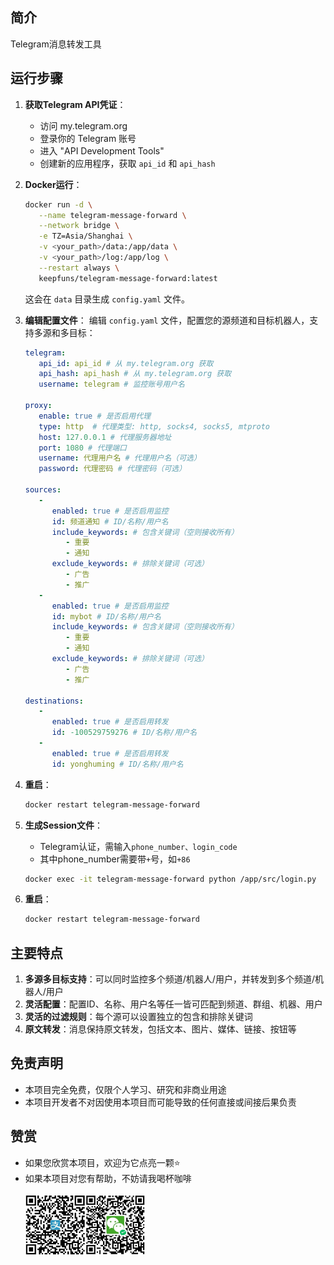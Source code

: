 ## 简介
   Telegram消息转发工具

## 运行步骤
1. **获取Telegram API凭证**：
   - 访问 my.telegram.org
   - 登录你的 Telegram 账号
   - 进入 "API Development Tools"
   - 创建新的应用程序，获取 `api_id` 和 `api_hash`

2. **Docker运行**：
   ```bash
   docker run -d \
      --name telegram-message-forward \
      --network bridge \
      -e TZ=Asia/Shanghai \
      -v <your_path>/data:/app/data \
      -v <your_path>/log:/app/log \
      --restart always \
      keepfuns/telegram-message-forward:latest
   ```
   这会在 `data` 目录生成 `config.yaml` 文件。

3. **编辑配置文件**：
   编辑 `config.yaml` 文件，配置您的源频道和目标机器人，支持多源和多目标：
   ```yaml
   telegram:
      api_id: api_id # 从 my.telegram.org 获取
      api_hash: api_hash # 从 my.telegram.org 获取
      username: telegram # 监控账号用户名

   proxy:
      enable: true # 是否启用代理
      type: http  # 代理类型: http, socks4, socks5, mtproto
      host: 127.0.0.1 # 代理服务器地址
      port: 1080 # 代理端口
      username: 代理用户名 # 代理用户名（可选）
      password: 代理密码 # 代理密码（可选）

   sources:
      - 
         enabled: true # 是否启用监控
         id: 频道通知 # ID/名称/用户名
         include_keywords: # 包含关键词（空则接收所有）
            - 重要
            - 通知
         exclude_keywords: # 排除关键词（可选）
            - 广告
            - 推广
      - 
         enabled: true # 是否启用监控
         id: mybot # ID/名称/用户名
         include_keywords: # 包含关键词（空则接收所有）
            - 重要
            - 通知
         exclude_keywords: # 排除关键词（可选）
            - 广告
            - 推广

   destinations:
      - 
         enabled: true # 是否启用转发
         id: -100529759276 # ID/名称/用户名
      - 
         enabled: true # 是否启用转发
         id: yonghuming # ID/名称/用户名
   ```

3. **重启**：
   ```bash
   docker restart telegram-message-forward
   ```

4. **生成Session文件**：
   - Telegram认证，需输入`phone_number、login_code`
   - 其中phone_number需要带`+`号，如`+86`
   ```bash
   docker exec -it telegram-message-forward python /app/src/login.py
   ```

5. **重启**：
   ```bash
   docker restart telegram-message-forward
   ```

## 主要特点
1. **多源多目标支持**：可以同时监控多个频道/机器人/用户，并转发到多个频道/机器人/用户
2. **灵活配置**：配置ID、名称、用户名等任一皆可匹配到频道、群组、机器、用户
3. **灵活的过滤规则**：每个源可以设置独立的包含和排除关键词
4. **原文转发**：消息保持原文转发，包括文本、图片、媒体、链接、按钮等

## 免责声明
- 本项目完全免费，仅限个人学习、研究和非商业用途
- 本项目开发者不对因使用本项目而可能导致的任何直接或间接后果负责

## 赞赏
- 如果您欣赏本项目，欢迎为它点亮一颗⭐️
- 如果本项目对您有帮助，不妨请我喝杯咖啡
<br/><br/>
<span><img src="assets/zhifubao.png" alt="支付宝" width="20%" align="left">
&nbsp;&nbsp;&nbsp;&nbsp;&nbsp;
<img src="assets/weixin.png" alt="微信 " width="20%" align="left"></span>